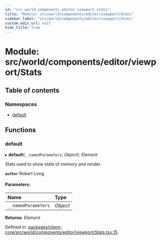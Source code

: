 ```yaml
---
id: "src_world_components_editor_viewport_stats"
title: "Module: src/world/components/editor/viewport/Stats"
sidebar_label: "src/world/components/editor/viewport/Stats"
custom_edit_url: null
hide_title: true
---
```


# Module: src/world/components/editor/viewport/Stats

## Table of contents

### Namespaces

- [default](src_world_components_editor_viewport_stats.default.md)

## Functions

### default

▸ **default**(`__namedParameters`: *Object*): *Element*

Stats used to show stats of  memory and  render.

**`author`** Robert Long

#### Parameters:

Name | Type |
:------ | :------ |
`__namedParameters` | *Object* |

**Returns:** *Element*

Defined in: [packages/client-core/src/world/components/editor/viewport/Stats.tsx:15](https://github.com/xr3ngine/xr3ngine/blob/77d12cea0/packages/client-core/src/world/components/editor/viewport/Stats.tsx#L15)
